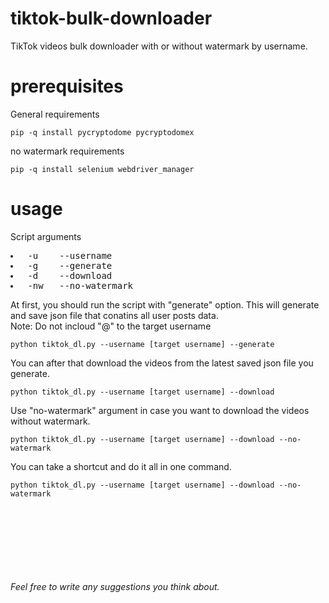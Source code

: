 # tiktok-bulk-downloader
TikTok videos bulk downloader with or without watermark by username. 

# prerequisites 
General requirements
```
pip -q install pycryptodome pycryptodomex
```
no watermark requirements
```
pip -q install selenium webdriver_manager
```

# usage
Script arguments
<pre>
<li> -u    --username
<li> -g    --generate
<li> -d    --download
<li> -nw   --no-watermark
</pre>

At first, you should run the script with "generate" option. This will generate and save json file that conatins all user posts data.
<br>
Note: Do not incloud "@" to the target username
```
python tiktok_dl.py --username [target username] --generate
```
You can after that download the videos from the latest saved json file you generate.
```
python tiktok_dl.py --username [target username] --download
```
Use "no-watermark" argument in case you want to download the videos without watermark.
```
python tiktok_dl.py --username [target username] --download --no-watermark
```
You can take a shortcut and do it all in one command.
```
python tiktok_dl.py --username [target username] --download --no-watermark
```
<br><br><br><br><br><br><br>
*Feel free to write any suggestions you think about.*
